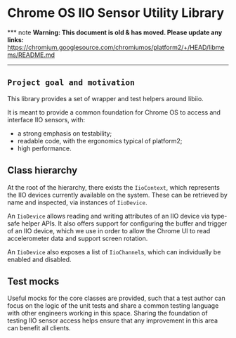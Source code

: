 # Chrome OS IIO Sensor Utility Library

*** note
**Warning: This document is old & has moved.  Please update any links:**<br>
https://chromium.googlesource.com/chromiumos/platform2/+/HEAD/libmems/README.md
***

## `Project goal and motivation`

This library provides a set of wrapper and test helpers around libiio.

It is meant to provide a common foundation for Chrome OS to access and
interface IIO sensors, with:
 - a strong emphasis on testability;
 - readable code, with the ergonomics typical of platform2;
 - high performance.

## Class hierarchy

At the root of the hierarchy, there exists the `IioContext`, which represents
the IIO devices currently available on the system. These can be retrieved by
name and inspected, via instances of `IioDevice`.

An `IioDevice` allows reading and writing attributes of an IIO device via
type-safe helper APIs. It also offers support for configuring the buffer
and trigger of an IIO device, which we use in order to allow the Chrome UI
to read accelerometer data and support screen rotation.

An `IioDevice` also exposes a list of `IioChannel`s, which can individually be
enabled and disabled.

## Test mocks

Useful mocks for the core classes are provided, such that a test author
can focus on the logic of the unit tests and share a common testing language
with other engineers working in this space. Sharing the foundation of testing
IIO sensor access helps ensure that any improvement in this area can benefit
all clients.
